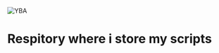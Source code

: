 ![YBA](https://github.com/AlteredWorld/Replicated/assets/137385638/27cb8f88-5dc9-4415-ad1b-540fab644467)



# Respitory where i store my scripts
